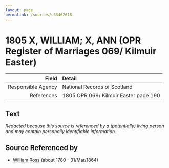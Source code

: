 ```yaml
---
layout: page
permalink: /sources/s63462618
---
```


# 1805 X, WILLIAM; X, ANN (OPR Register of Marriages  069/ Kilmuir Easter)

Field | Detail
---:|:---
Responsible Agency | National Records of Scotland
References | 1805 OPR 069/ Kilmuir Easter page 190

## Text

_Redacted because this source is referenced by a (potentially) living person and may contain personally identifiable information._

## Source Referenced by

* [William Ross](../people/@31822850@-william-ross-b1780-d1864-3-31.md) (about 1780 - 31/Mar/1864)
